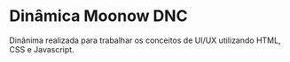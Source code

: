 # Dinâmica Moonow DNC

Dinânima realizada para trabalhar os conceitos de UI/UX utilizando HTML, CSS e Javascript.
